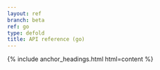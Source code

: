 ```yaml
---
layout: ref
branch: beta
ref: go
type: defold
title: API reference (go)
---
```

{% include anchor_headings.html html=content %}